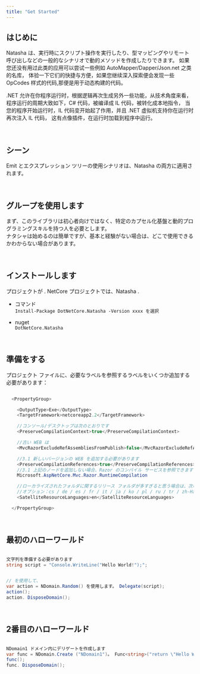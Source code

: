 ```yaml
---
title: "Get Started"
---
```


## はじめに

Natasha は、実行時にスクリプト操作を実行したり、型マッピングやリモート呼び出しなどの一般的なシナリオで動的メソッドを作成したりできます。 如果您还没有用过此类的应用可以尝试一些例如 AutoMapper/Dapper/Json.net 之类的名库， 体验一下它们的快捷与方便，如果您继续深入探索便会发现一些 OpCodes 样式的代码,那便是用于动态构建的代码。

.NET 允许在你程序运行时，根据逻辑再次生成另外一些功能，从技术角度来看， 程序运行的周期大致如下，C# 代码，被编译成 IL 代码，被转化成本地指令， 当您的程序开始运行时，IL 代码变开始起了作用，并且 .NET 虚拟机支持你在运行时再次注入 IL 代码， 这有点像插件，在运行时加载到程序中运行。

<br/>

## シーン

Emit とエクスプレッション ツリーの使用シナリオは、Natasha の両方に適用されます。

<br/>

## グループを使用します

まず、このライブラリは初心者向けではなく、特定のカプセル化基盤と動的プログラミングスキルを持つ人を必要とします。  
ナタシャは始めるのは簡単ですが、基本と経験がない場合は、どこで使用できるかわからない場合があります。

<br/>

## インストールします

プロジェクトが . NetCore プロジェクトでは、Natasha .

- コマンド  
  `Install-Package DotNetCore.Natasha -Version xxxx を選択`

- nuget  
  `DotNetCore.Natasha`

<br/>

## 準備をする

プロジェクト ファイルに、必要なラベルを参照するラベルをいくつか追加する必要があります：

```cs

  <PropertyGroup>

    <OutputType>Exe</OutputType>
    <TargetFramework>netcoreapp2.2</TargetFramework>

    //コンソール/デスクトップは次のとおりです
    <PreserveCompilationContext>true</PreserveCompilationContext>

    //古い WEB は
    <MvcRazorExcludeRefAssembliesFromPublish>false</MvcRazorExcludeRefAssembliesFromPublish>

    //3.1 新しいバージョンの WEB を追加する必要があります
    <PreserveCompilationReferences>true</PreserveCompilationReferences>
    //3.1 上記のノードを追加しない場合、Razor のコンパイル サービスを参照できます
    Microsoft.AspNetCore.Mvc.Razor.RuntimeCompilation

    //ローカライズされたフォルダに関するリリース フォルダが多すぎると思う場合は、次のノード
    //オプション：cs / de / es / fr / it / ja / ko / pl / ru / tr / zh-Hans / zh-Hant
    <SatelliteResourceLanguages>en</SatelliteResourceLanguages>

  </PropertyGroup>

```

<br/>

## 最初のハローワールド

```cs

文字列を準備する必要があります
string script = "Console.WriteLine("Hello World!");";


// を使用して、
var action = NDomain.Random() を使用します。 Delegate(script);
action();
action. DisposeDomain();

```

<br/>

## 2番目のハローワールド

```cs

NDomain1 ドメイン内にデリゲートを作成します
var func = NDomain.Create ("NDomain1")。 Func<string>("return \"Hello World!\"; ");
func();
func. DisposeDomain();

```
